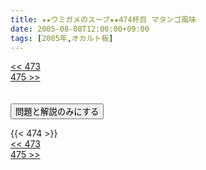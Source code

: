 ```yaml
---
title: ★★ウミガメのスープ★★474杯目 マタンゴ風味
date: 2005-08-08T12:00:00+09:00
tags: [2005年,オカルト板]
---
```

<div class="th_left"><a href="../473"><< 473</a></div>
<div class="th_right"><a href="../475">475 >></a></div>
<br><br>
<script src="../../js/cupsoup.js"></script>
<form>
<input type="button" value="問題と解説のみにする" onClick="toggleCupsoup()">
</form>
{{< 474 >}}
<div class="th_left"><a href="../473"><< 473</a></div>
<div class="th_right"><a href="../475">475 >></a></div>